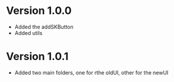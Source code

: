 # Version 1.0.0

* Added the addSKButton
* Added utils

# Version 1.0.1

* Added two main folders, one for rthe oldUI, other for the newUI